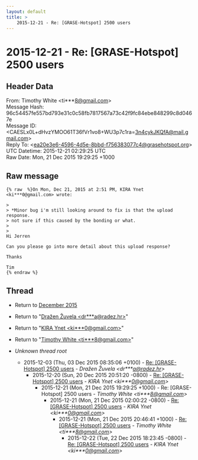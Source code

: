 ```yaml
---
layout: default
title: >
    2015-12-21 - Re: [GRASE-Hotspot] 2500 users
---
```


# 2015-12-21 - Re: [GRASE-Hotspot] 2500 users

## Header Data

From: Timothy White \<ti***8@gmail.com\><br>
Message Hash: 96c54457fe557bd793e31c0c58fb7817567a73c42f9fc84ebe848299c8d0467e<br>
Message ID: \<CAESLx0L+dHvzYMOO61T36fVr1vo8+WU3p7c1ra=3n4cykJKQfA@mail.gmail.com\><br>
Reply To: \<ea20e3e6-4596-4d5e-8bbd-f756383077c4@grasehotspot.org\><br>
UTC Datetime: 2015-12-21 02:29:25 UTC<br>
Raw Date: Mon, 21 Dec 2015 19:29:25 +1000<br>

## Raw message

```
{% raw  %}On Mon, Dec 21, 2015 at 2:51 PM, KIRA Ynet <ki***0@gmail.com> wrote:

>
> *Minor bug i'm still looking around to fix is that the upload response.
> not sure if this caused by the bonding or what.
>
>
Hi Jerren

Can you please go into more detail about this upload response?

Thanks

Tim
{% endraw %}
```

## Thread

+ Return to [December 2015](/archive/2015/12)

+ Return to "[Dražen Žuvela <dr***a<span>@</span>radez.hr>](/authors/dr___a_at_radez_hr)"
+ Return to "[KIRA Ynet <ki***0<span>@</span>gmail.com>](/authors/ki___0_at_gmail_com)"
+ Return to "[Timothy White <ti***8<span>@</span>gmail.com>](/authors/ti___8_at_gmail_com)"

+ _Unknown thread root_
  + 2015-12-03 (Thu, 03 Dec 2015 08:35:06 +0100) - [Re: [GRASE-Hotspot] 2500 users](/archive/2015/12/544bb4e44d0339dcb98a3dadc7ede767e367de083d596401c22db90cbb399cdd) - _Dražen Žuvela \<dr***a@radez.hr\>_
    + 2015-12-20 (Sun, 20 Dec 2015 20:51:20 -0800) - [Re: [GRASE-Hotspot] 2500 users](/archive/2015/12/84c0085e7adbaf189c3781012ac3790ea0241e7d9b1760af6da120390bcbdb1c) - _KIRA Ynet \<ki***0@gmail.com\>_
      + 2015-12-21 (Mon, 21 Dec 2015 19:29:25 +1000) - Re: [GRASE-Hotspot] 2500 users - _Timothy White \<ti***8@gmail.com\>_
        + 2015-12-21 (Mon, 21 Dec 2015 02:00:22 -0800) - [Re: [GRASE-Hotspot] 2500 users](/archive/2015/12/517f8df0429537e8844423f7ed019400a09421e6960550b83350ed7bab54b509) - _KIRA Ynet \<ki***0@gmail.com\>_
          + 2015-12-21 (Mon, 21 Dec 2015 20:46:41 +1000) - [Re: [GRASE-Hotspot] 2500 users](/archive/2015/12/b9e1d4714a0b9cea13c430296d3a0a8396bfc363203782c4a54777f920386a00) - _Timothy White \<ti***8@gmail.com\>_
            + 2015-12-22 (Tue, 22 Dec 2015 18:23:45 -0800) - [Re: [GRASE-Hotspot] 2500 users](/archive/2015/12/d39c601f850ccce33065c27fa9e0fea1b9cb16afc06ed384c353155ea5866459) - _KIRA Ynet \<ki***0@gmail.com\>_

